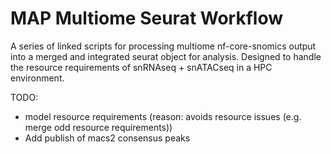 # MAP Multiome Seurat Workflow

A series of linked scripts for processing multiome nf-core-snomics output into a merged and integrated seurat object for analysis. Designed to handle the resource requirements of snRNAseq + snATACseq in a HPC environment.

TODO:
- model resource requirements (reason: avoids resource issues (e.g. merge odd resource requirements))
- Add publish of macs2 consensus peaks

